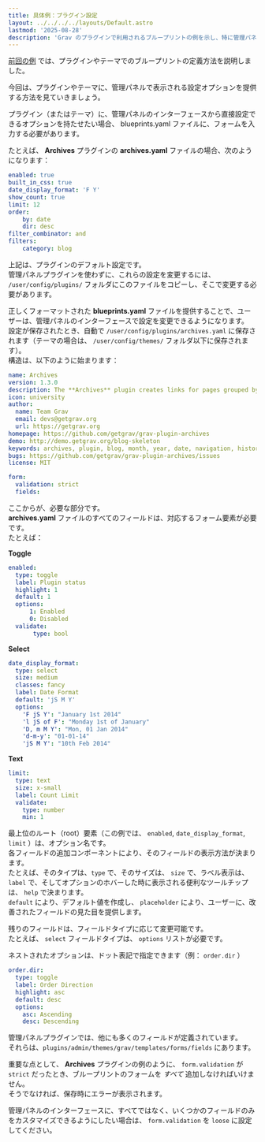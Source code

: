 ```yaml
---
title: 具体例：プラグイン設定
layout: ../../../../layouts/Default.astro
lastmod: '2025-08-28'
description: 'Grav のプラグインで利用されるブループリントの例を示し、特に管理パネルでの設定オプション部分について、概要を解説します。'
---
```


[前回の例](../02.example-plugin-blueprint/) では、プラグインやテーマでのブループリントの定義方法を説明しました。

今回は、プラグインやテーマに、管理パネルで表示される設定オプションを提供する方法を見ていきましょう。

プラグイン（またはテーマ）に、管理パネルのインターフェースから直接設定できるオプションを持たせたい場合、 blueprints.yaml ファイルに、フォームを入力する必要があります。

たとえば、 **Archives** プラグインの **archives.yaml** ファイルの場合、次のようになります：

```yaml
enabled: true
built_in_css: true
date_display_format: 'F Y'
show_count: true
limit: 12
order:
    by: date
    dir: desc
filter_combinator: and
filters:
    category: blog
```

上記は、プラグインのデフォルト設定です。  
管理パネルプラグインを使わずに、これらの設定を変更するには、 `/user/config/plugins/` フォルダにこのファイルをコピーし、そこで変更する必要があります。

正しくフォーマットされた **blueprints.yaml** ファイルを提供することで、ユーザーは、管理パネルのインターフェースで設定を変更できるようになります。  
設定が保存されたとき、自動で `/user/config/plugins/archives.yaml` に保存されます（テーマの場合は、 `/user/config/themes/` フォルダ以下に保存されます）。  
構造は、以下のように始まります：

```yaml
name: Archives
version: 1.3.0
description: The **Archives** plugin creates links for pages grouped by month/year
icon: university
author:
  name: Team Grav
  email: devs@getgrav.org
  url: https://getgrav.org
homepage: https://github.com/getgrav/grav-plugin-archives
demo: http://demo.getgrav.org/blog-skeleton
keywords: archives, plugin, blog, month, year, date, navigation, history
bugs: https://github.com/getgrav/grav-plugin-archives/issues
license: MIT

form:
  validation: strict
  fields:
```

ここからが、必要な部分です。  
**archives.yaml** ファイルのすべてのフィールドは、対応するフォーム要素が必要です。  
たとえば：

**Toggle**

```yaml
enabled:
  type: toggle
  label: Plugin status
  highlight: 1
  default: 1
  options:
      1: Enabled
      0: Disabled
  validate:
       type: bool
```

**Select**

```yaml
date_display_format:
  type: select
  size: medium
  classes: fancy
  label: Date Format
  default: 'jS M Y'
  options:
    'F jS Y': "January 1st 2014"
    'l jS of F': "Monday 1st of January"
    'D, m M Y': "Mon, 01 Jan 2014"
    'd-m-y': "01-01-14"
    'jS M Y': "10th Feb 2014"
```

**Text**

```yaml
limit:
  type: text
  size: x-small
  label: Count Limit
  validate:
    type: number
    min: 1
```

最上位のルート（root）要素（この例では、 `enabled`, `date_display_format`, `limit` ）は、オプション名です。  
各フィールドの追加コンポーネントにより、そのフィールドの表示方法が決まります。  
たとえば、そのタイプは、`type` で、そのサイズは、 `size` で、ラベル表示は、 `label` で、そしてオプションのホバーした時に表示される便利なツールチップは、 `help` で決まります。  
`default` により、デフォルト値を作成し、 `placeholder` により、ユーザーに、改善されたフィールドの見た目を提供します。

残りのフィールドは、フィールドタイプに応じて変更可能です。  
たとえば、 `select` フィールドタイプは、 `options` リストが必要です。

ネストされたオプションは、ドット表記で指定できます（例： `order.dir` ）

```yaml
order.dir:
  type: toggle
  label: Order Direction
  highlight: asc
  default: desc
  options:
    asc: Ascending
    desc: Descending
```

管理パネルプラグインでは、他にも多くのフィールドが定義されています。  
それらは、`plugins/admin/themes/grav/templates/forms/fields` にあります。

重要な点として、 **Archives** プラグインの例のように、 `form.validation` が `strict` だったとき、ブループリントのフォームを _すべて_ 追加しなければいけません。  
そうでなければ、保存時にエラーが表示されます。

管理パネルのインターフェースに、すべてではなく、いくつかのフィールドのみをカスタマイズできるようにしたい場合は、  `form.validation` を `loose` に設定してください。

